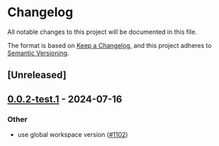 # Changelog
All notable changes to this project will be documented in this file.

The format is based on [Keep a Changelog](https://keepachangelog.com/en/1.0.0/),
and this project adheres to [Semantic Versioning](https://semver.org/spec/v2.0.0.html).

## [Unreleased]

## [0.0.2-test.1](https://github.com/succinctlabs/sp1/compare/sp1-helper-v0.0.2-test...sp1-helper-v0.0.2-test.1) - 2024-07-16

### Other
- use global workspace version ([#1102](https://github.com/succinctlabs/sp1/pull/1102))
